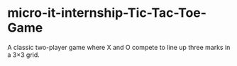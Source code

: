 # micro-it-internship-Tic-Tac-Toe-Game
A classic two-player game where X and O compete to line up three marks in a 3×3 grid.
